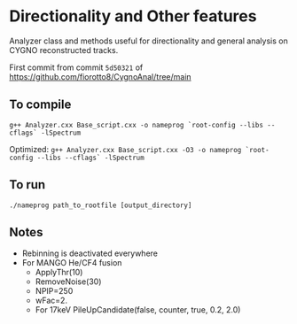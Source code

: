 # Directionality and Other features

Analyzer class and methods useful for directionality and general analysis on CYGNO reconstructed tracks.

First commit from commit `5d50321` of https://github.com/fiorotto8/CygnoAnal/tree/main 

## To compile

```g++ Analyzer.cxx Base_script.cxx -o nameprog `root-config --libs --cflags` -lSpectrum```

Optimized:
```g++ Analyzer.cxx Base_script.cxx -O3 -o nameprog `root-config --libs --cflags` -lSpectrum```

## To run

```./nameprog path_to_rootfile [output_directory]```

## Notes

- Rebinning is deactivated everywhere
- For MANGO He/CF4 fusion
  - ApplyThr(10)
  - RemoveNoise(30)
  - NPIP=250
  - wFac=2.
  - For 17keV PileUpCandidate(false, counter, true, 0.2, 2.0)
